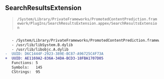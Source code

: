 ## SearchResultsExtension

> `/System/Library/PrivateFrameworks/PromotedContentPrediction.framework/PlugIns/SearchResultsExtension.appex/SearchResultsExtension`

```diff

   - /System/Library/PrivateFrameworks/PromotedContentPrediction.framework/PromotedContentPrediction
   - /usr/lib/libSystem.B.dylib
   - /usr/lib/libobjc.A.dylib
-  UUID: D6C1444F-2923-389E-BC87-A96725C4F73A
+  UUID: AE1169A2-836A-34DA-BCD3-18FBA1707D05
   Functions: 5
   Symbols:   145
   CStrings:  95

```
